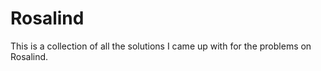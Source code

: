 # Rosalind
 This is a collection of all the solutions I came up with for the problems on Rosalind. 
